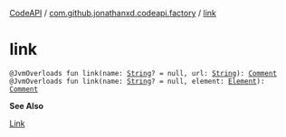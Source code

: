 [CodeAPI](../index.md) / [com.github.jonathanxd.codeapi.factory](index.md) / [link](.)

# link

`@JvmOverloads fun link(name: `[`String`](https://kotlinlang.org/api/latest/jvm/stdlib/kotlin/-string/index.html)`? = null, url: `[`String`](https://kotlinlang.org/api/latest/jvm/stdlib/kotlin/-string/index.html)`): `[`Comment`](../com.github.jonathanxd.codeapi.base.comment/-comment/index.md)
`@JvmOverloads fun link(name: `[`String`](https://kotlinlang.org/api/latest/jvm/stdlib/kotlin/-string/index.html)`? = null, element: `[`Element`](../com.github.jonathanxd.codeapi.base.comment/-link/-link-target/-element/index.md)`): `[`Comment`](../com.github.jonathanxd.codeapi.base.comment/-comment/index.md)

**See Also**

[Link](../com.github.jonathanxd.codeapi.base.comment/-link/index.md)

